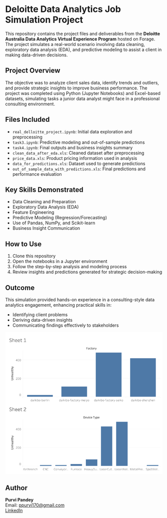 # Deloitte Data Analytics Job Simulation Project

This repository contains the project files and deliverables from the **Deloitte Australia Data Analytics Virtual Experience Program** hosted on Forage. The project simulates a real-world scenario involving data cleaning, exploratory data analysis (EDA), and predictive modeling to assist a client in making data-driven decisions.

## Project Overview

The objective was to analyze client sales data, identify trends and outliers, and provide strategic insights to improve business performance. The project was completed using Python (Jupyter Notebooks) and Excel-based datasets, simulating tasks a junior data analyst might face in a professional consulting environment.

## Files Included

- `real_delloitte_project.ipynb`: Initial data exploration and preprocessing
- `task3.ipynb`: Predictive modeling and out-of-sample predictions
- `task4.ipynb`: Final outputs and business insights summary
- `clean_data_after_eda.xls`: Cleaned dataset after preprocessing
- `price_data.xls`: Product pricing information used in analysis
- `data_for_predictions.xls`: Dataset used to generate predictions
- `out_of_sample_data_with_predictions.xls`: Final predictions and performance evaluation

## Key Skills Demonstrated

- Data Cleaning and Preparation
- Exploratory Data Analysis (EDA)
- Feature Engineering
- Predictive Modeling (Regression/Forecasting)
- Use of Pandas, NumPy, and Scikit-learn
- Business Insight Communication

## How to Use

1. Clone this repository
2. Open the notebooks in a Jupyter environment
3. Follow the step-by-step analysis and modeling process
4. Review insights and predictions generated for strategic decision-making

## Outcome

This simulation provided hands-on experience in a consulting-style data analytics engagement, enhancing practical skills in:
- Identifying client problems
- Deriving data-driven insights
- Communicating findings effectively to stakeholders

![DashBoard](DashBoard.png)

## Author

**Purvi Pandey**  
Email: ppurvi170@gmail.com  
[LinkedIn](http://www.linkedin.com/in/purvi-pandey-329236209) 

